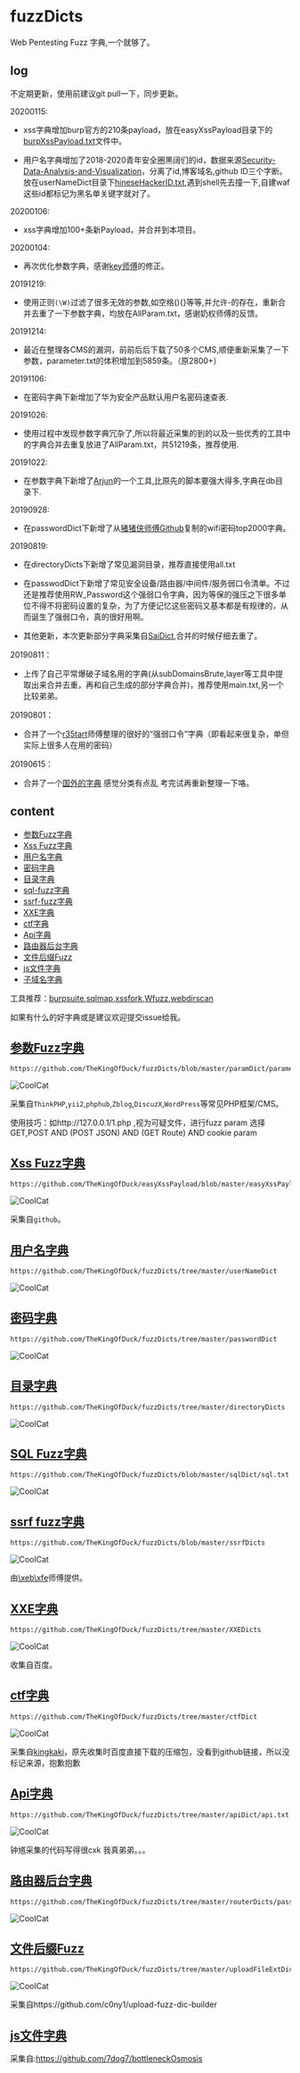 # fuzzDicts
Web Pentesting Fuzz 字典,一个就够了。


## log 

不定期更新，使用前建议git pull一下，同步更新。

20200115:

* xss字典增加burp官方的210条payload，放在easyXssPayload目录下的[burpXssPayload.txt](https://github.com/TheKingOfDuck/fuzzDicts/blob/master/easyXssPayload/burpXssPayload.txt)文件中。

* 用户名字典增加了2018-2020青年安全圈黑阔们的id，数据来源[Security-Data-Analysis-and-Visualization](https://github.com/404notf0und/Security-Data-Analysis-and-Visualization)，分离了id,博客域名,github ID三个字断。放在userNameDict目录下[hineseHackerID.txt](https://github.com/TheKingOfDuck/fuzzDicts/blob/master/userNameDict/chineseHackerID.txt),遇到shell先去撞一下,自建waf这些id都标记为黑名单关键字就对了。


20200106:

* xss字典增加100+条新Payload，并合并到本项目。

20200104:

* 再次优化参数字典，感谢[key师傅](https://github.com/gh0stkey)的修正。

20191219:

* 使用正则`(\W)`过滤了很多无效的参数,如空格(){}等等,并允许-的存在，重新合并去重了一下参数字典，均放在AllParam.txt，感谢奶权师傅的反馈。

20191214:

* 最近在整理各CMS的漏洞，前前后后下载了50多个CMS,顺便重新采集了一下参数，parameter.txt的体积增加到5859条。（原2800+）

20191106:

* 在密码字典下新增加了华为安全产品默认用户名密码速查表.

20191026:

* 使用过程中发现参数字典冗杂了,所以将最近采集的到的以及一些优秀的工具中的字典合并去重复放进了AllParam.txt，共51219条，推荐使用.

20191022:

* 在参数字典下新增了[Arjun](https://github.com/s0md3v/Arjun)的一个工具,比原先的脚本要强大得多,字典在db目录下.

20190928:

* 在passwordDict下新增了从[猪猪侠师傅Github](https://github.com/ring04h)复制的wifi密码top2000字典。

20190819:

* 在directoryDicts下新增了常见漏洞目录，推荐直接使用all.txt

* 在passwodDict下新增了常见安全设备/路由器/中间件/服务弱口令清单。不过还是推荐使用RW_Password这个强弱口令字典，因为等保的强压之下很多单位不得不将密码设置的复杂，为了方便记忆这些密码又基本都是有规律的，从而诞生了强弱口令，真的很好用啊。
* 其他更新，本次更新部分字典采集自[SaiDict](https://github.com/Stardustsky/SaiDict),合并的时候仔细去重了。

20190811：

* 上传了自己平常爆破子域名用的字典(从subDomainsBrute,layer等工具中提取出来合并去重，再和自己生成的部分字典合并)，推荐使用main.txt,另一个比较弟弟。

20190801：

* 合并了一个[r35tart](https://github.com/r35tart/RW_Password)师傅整理的很好的“强弱口令”字典（即看起来很复杂，单但实际上很多人在用的密码）

20190615：

* 合并了一个[国外的字典](https://github.com/emadshanab/WordLists-20111129) 感觉分类有点乱 考完试再重新整理一下咯。

## content

* [参数Fuzz字典](#参数fuzz字典)
* [Xss Fuzz字典](#xss-fuzz字典)
* [用户名字典](#用户名字典)
* [密码字典](#密码字典)
* [目录字典](#目录字典)
* [sql-fuzz字典](#sql-fuzz字典)
* [ssrf-fuzz字典](#ssrf-fuzz字典)
* [XXE字典](#XXE字典)
* [ctf字典](#ctf字典)
* [Api字典](#Api字典)
* [路由器后台字典](#路由器后台字典)
* [文件后缀Fuzz](#文件后缀Fuzz)
* [js文件字典](#js文件字典)
* [子域名字典](https://github.com/TheKingOfDuck/fuzzDicts/tree/master/subdomainDicts)



工具推荐：[burpsuite](https://portswigger.net/burp/),[sqlmap](https://github.com/sqlmapproject/sqlmap),[xssfork](https://github.com/bsmali4/xssfork),[Wfuzz](https://github.com/xmendez/wfuzz/),[webdirscan](https://github.com/TuuuNya/webdirscan)

如果有什么的好字典或是建议欢迎提交issue给我。


## [参数Fuzz字典](https://github.com/TheKingOfDuck/fuzzDicts/blob/master/paramDict)

```
https://github.com/TheKingOfDuck/fuzzDicts/blob/master/paramDict/parameter.txt
```

![CoolCat](https://github.com/TheKingOfDuck/fuzzDicts/blob/master/images/parameter.jpg)



采集自`ThinkPHP`,`yii2`,`phphub`,`Zblog`,`DiscuzX`,`WordPress`等常见PHP框架/CMS。

使用技巧：如http://127.0.0.1/1.php ,视为可疑文件，进行fuzz param 选择GET,POST AND (POST JSON) AND (GET Route) AND cookie param


## [Xss Fuzz字典](https://github.com/TheKingOfDuck/easyXssPayload/blob/master/easyXssPayload.txt)

```
https://github.com/TheKingOfDuck/easyXssPayload/blob/master/easyXssPayload.txt
```

![CoolCat](https://github.com/TheKingOfDuck/fuzzDicts/blob/master/images/xss.jpg)

采集自`github`。

## [用户名字典](https://github.com/TheKingOfDuck/fuzzDicts/tree/master/userNameDict)

```
https://github.com/TheKingOfDuck/fuzzDicts/tree/master/userNameDict
```

![CoolCat](https://github.com/TheKingOfDuck/fuzzDicts/blob/master/images/username.jpg)


## [密码字典](https://github.com/TheKingOfDuck/fuzzDicts/tree/master/passwordDict)

```
https://github.com/TheKingOfDuck/fuzzDicts/tree/master/passwordDict
```

![CoolCat](https://github.com/TheKingOfDuck/fuzzDicts/blob/master/images/password.jpg)

## [目录字典](https://github.com/TheKingOfDuck/fuzzDicts/tree/master/directoryDicts)

```
https://github.com/TheKingOfDuck/fuzzDicts/tree/master/directoryDicts
```

![CoolCat](https://github.com/TheKingOfDuck/fuzzDicts/blob/master/images/directory.jpg)


## [SQL Fuzz字典](https://github.com/TheKingOfDuck/fuzzDicts/blob/master/sqlDict/sql.txt)

```
https://github.com/TheKingOfDuck/fuzzDicts/blob/master/sqlDict/sql.txt
```

![CoolCat](https://github.com/TheKingOfDuck/fuzzDicts/blob/master/images/sql.jpg)


## [ssrf fuzz字典](https://github.com/TheKingOfDuck/fuzzDicts/blob/master/ssrfDicts)

```
https://github.com/TheKingOfDuck/fuzzDicts/blob/master/ssrfDicts
```

![CoolCat](https://github.com/TheKingOfDuck/fuzzDicts/blob/master/images/ssrf.jpg)

由[\xeb\xfe](https://github.com/doge-dog)师傅提供。

## [XXE字典](https://github.com/TheKingOfDuck/fuzzDicts/tree/master/XXEDicts)

```
https://github.com/TheKingOfDuck/fuzzDicts/tree/master/XXEDicts
```

![CoolCat](https://github.com/TheKingOfDuck/fuzzDicts/blob/master/images/xxe.jpg)

收集自百度。

## [ctf字典](https://github.com/TheKingOfDuck/fuzzDicts/tree/master/ctfDict)

```
https://github.com/TheKingOfDuck/fuzzDicts/tree/master/ctfDict
```

![CoolCat](https://github.com/TheKingOfDuck/fuzzDicts/blob/master/ctfDict/ctf-wscan/1.gif)

采集自[kingkaki](https://github.com/kingkaki/ctf-wscan)，原先收集时百度直接下载的压缩包，没看到github链接，所以没标记来源，抱歉抱歉

## [Api字典](https://github.com/TheKingOfDuck/fuzzDicts/tree/master/apiDict)

```
https://github.com/TheKingOfDuck/fuzzDicts/tree/master/apiDict/api.txt
```

![CoolCat](https://github.com/TheKingOfDuck/fuzzDicts/blob/master/images/api.jpg)

钟馗采集的代码写得很cxk 我真弟弟。。。

## [路由器后台字典](https://github.com/TheKingOfDuck/fuzzDicts/tree/master/routerDicts)

```
https://github.com/TheKingOfDuck/fuzzDicts/tree/master/routerDicts/pass.txt
```

![CoolCat](https://github.com/TheKingOfDuck/fuzzDicts/blob/master/images/router.jpg)

## [文件后缀Fuzz](https://github.com/TheKingOfDuck/fuzzDicts/tree/master/uploadFileExtDicts)

```
https://github.com/TheKingOfDuck/fuzzDicts/tree/master/uploadFileExtDicts
```

![CoolCat](https://github.com/TheKingOfDuck/fuzzDicts/blob/master/images/fileExt.png)

采集自https://github.com/c0ny1/upload-fuzz-dic-builder


## [js文件字典](https://github.com/TheKingOfDuck/fuzzDicts/tree/master/js)

采集自:https://github.com/7dog7/bottleneckOsmosis




